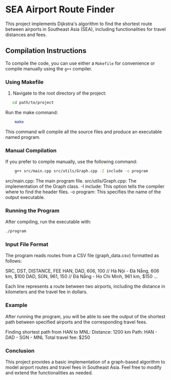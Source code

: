 # SEA Airport Route Finder

This project implements Dijkstra's algorithm to find the shortest route between airports in Southeast Asia (SEA), including functionalities for travel distances and fees.

## Compilation Instructions

To compile the code, you can use either a `Makefile` for convenience or compile manually using the `g++` compiler.

### Using Makefile

1. Navigate to the root directory of the project:

```bash
   cd path/to/project
```

   Run the make command:

```bash
    make
```
This command will compile all the source files and produce an executable named program.

### Manual Compilation
If you prefer to compile manually, use the following command:

```bash
    g++ src/main.cpp src/utils/Graph.cpp -I include -o program
```
src/main.cpp: The main program file.
src/utils/Graph.cpp: The implementation of the Graph class.
-I include: This option tells the compiler where to find the header files.
-o program: This specifies the name of the output executable.

### Running the Program
After compiling, run the executable with:

```bash
./program
```
### Input File Format
The program reads routes from a CSV file (graph_data.csv) formatted as follows:

SRC, DST, DISTANCE, FEE
HAN, DAD, 606, 100   // Hà Nội - Đà Nẵng, 606 km, $100
DAD, SGN, 961, 150   // Đà Nẵng - Ho Chi Minh, 961 km, $150
...

Each line represents a route between two airports, including the distance in kilometers and the travel fee in dollars.

### Example
After running the program, you will be able to see the output of the shortest path between specified airports and the corresponding travel fees.

Finding shortest path from HAN to MNL:
Distance: 1200 km
Path: HAN - DAD - SGN - MNL
Total travel fee: $250

### Conclusion
This project provides a basic implementation of a graph-based algorithm to model airport routes and travel fees in Southeast Asia. Feel free to modify and extend the functionalities as needed.
